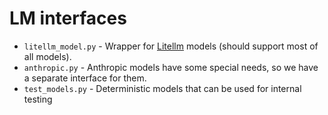 # LM interfaces

* `litellm_model.py` - Wrapper for [Litellm](https://github.com/BerriAI/litellm) models
   (should support most of all models).
* `anthropic.py` - Anthropic models have some special needs, so we have a separate interface for them.
* `test_models.py` - Deterministic models that can be used for internal testing